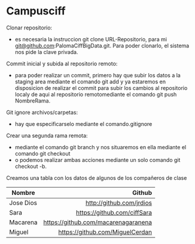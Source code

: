# Campusciff
Clonar repositorio: 
- es necesaria la instruccion git clone URL-Repositorio, para mi git@github.com:PalomaCiffBigData.git. Para poder clonarlo, el sistema nos pide la clave privada.

Commit inicial y subida al repositorio remoto: 
- para poder realizar un commit, primero hay que subir los datos a la staging area mediante el comando git add y ya estaremos en disposicion de realizar el commit para subir los cambios al repositorio localy de aqui al repositorio remotomediante el comando git push NombreRama.

Git ignore archivos/carpetas:
- hay que especificarselo mediante el comando.gitignore

Crear una segunda rama remota:
- mediante el comando git branch y nos situaremos en ella mediante el comando git checkout 
- o podemos realizar ambas acciones mediante un solo comando git checkout -b.





Creamos una tabla con los datos de algunos de los compañeros de clase

|Nombre   |Github                             |
|---------|----------------------------------:|
|Jose Dios|http://github.com/jrdios           |
|Sara     |https://github.com/ciffSara        |
|Macarena |https://github.com/macarenagaranena|
|Miguel   |https://github.com/MiguelCerdan    |

